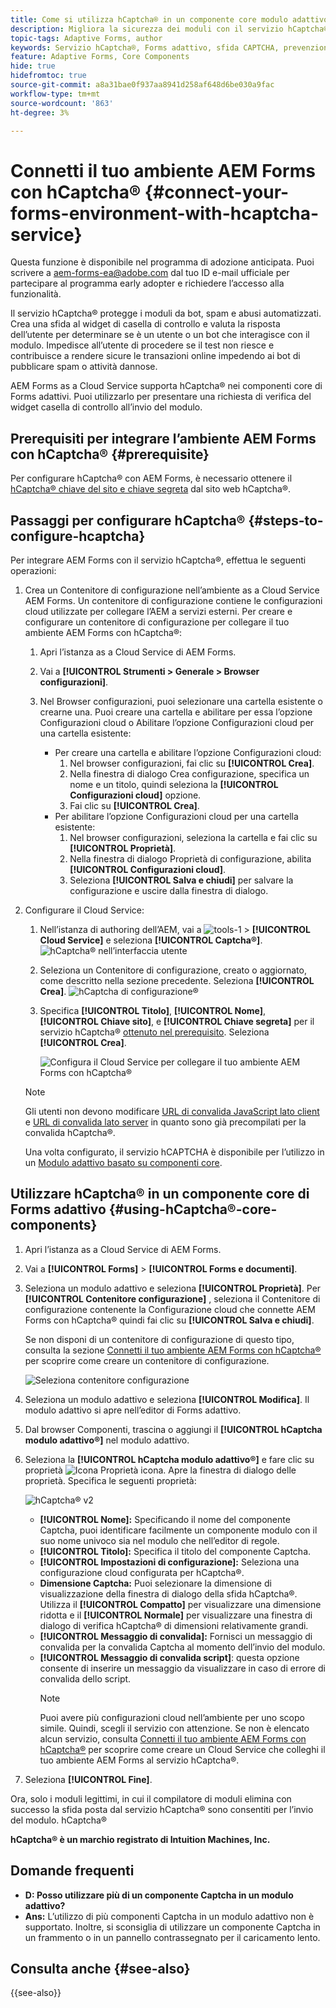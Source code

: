 ```yaml
---
title: Come si utilizza hCaptcha® in un componente core modulo adattivo AEM?
description: Migliora la sicurezza dei moduli con il servizio hCaptcha®. Guida passo passo all'interno!
topic-tags: Adaptive Forms, author
keywords: Servizio hCaptcha®, Forms adattivo, sfida CAPTCHA, prevenzione dei bot, componenti core, sicurezza dell’invio dei moduli, prevenzione della posta indesiderata dei moduli
feature: Adaptive Forms, Core Components
hide: true
hidefromtoc: true
source-git-commit: a8a31bae0f937aa8941d258af648d6be030a9fac
workflow-type: tm+mt
source-wordcount: '863'
ht-degree: 3%

---
```


# Connetti il tuo ambiente AEM Forms con hCaptcha® {#connect-your-forms-environment-with-hcaptcha-service}

<span class="preview"> Questa funzione è disponibile nel programma di adozione anticipata. Puoi scrivere a aem-forms-ea@adobe.com dal tuo ID e-mail ufficiale per partecipare al programma early adopter e richiedere l’accesso alla funzionalità. </span>

Il servizio hCaptcha® protegge i moduli da bot, spam e abusi automatizzati. Crea una sfida al widget di casella di controllo e valuta la risposta dell’utente per determinare se è un utente o un bot che interagisce con il modulo. Impedisce all’utente di procedere se il test non riesce e contribuisce a rendere sicure le transazioni online impedendo ai bot di pubblicare spam o attività dannose.

AEM Forms as a Cloud Service supporta hCaptcha® nei componenti core di Forms adattivi. Puoi utilizzarlo per presentare una richiesta di verifica del widget casella di controllo all’invio del modulo.

<!-- ![hCaptcha®](assets/hCaptcha®-challenge.png)-->


## Prerequisiti per integrare l’ambiente AEM Forms con hCaptcha® {#prerequisite}

Per configurare hCaptcha® con AEM Forms, è necessario ottenere il [hCaptcha® chiave del sito e chiave segreta](https://docs.hcaptcha.com/switch/#get-your-hcaptcha-sitekey-and-secret-key) dal sito web hCaptcha®.

## Passaggi per configurare hCaptcha® {#steps-to-configure-hcaptcha}

Per integrare AEM Forms con il servizio hCaptcha®, effettua le seguenti operazioni:

1. Crea un Contenitore di configurazione nell’ambiente as a Cloud Service AEM Forms. Un contenitore di configurazione contiene le configurazioni cloud utilizzate per collegare l’AEM a servizi esterni. Per creare e configurare un contenitore di configurazione per collegare il tuo ambiente AEM Forms con hCaptcha®:
   1. Apri l’istanza as a Cloud Service di AEM Forms.
   1. Vai a **[!UICONTROL Strumenti > Generale > Browser configurazioni]**.
   1. Nel Browser configurazioni, puoi selezionare una cartella esistente o crearne una. Puoi creare una cartella e abilitare per essa l’opzione Configurazioni cloud o Abilitare l’opzione Configurazioni cloud per una cartella esistente:

      * Per creare una cartella e abilitare l’opzione Configurazioni cloud:
         1. Nel browser configurazioni, fai clic su **[!UICONTROL Crea]**.
         1. Nella finestra di dialogo Crea configurazione, specifica un nome e un titolo, quindi seleziona la **[!UICONTROL Configurazioni cloud]** opzione.
         1. Fai clic su **[!UICONTROL Crea]**.
      * Per abilitare l’opzione Configurazioni cloud per una cartella esistente:
         1. Nel browser configurazioni, seleziona la cartella e fai clic su **[!UICONTROL Proprietà]**.
         1. Nella finestra di dialogo Proprietà di configurazione, abilita **[!UICONTROL Configurazioni cloud]**.
         1. Seleziona **[!UICONTROL Salva e chiudi]** per salvare la configurazione e uscire dalla finestra di dialogo.

1. Configurare il Cloud Service:
   1. Nell’istanza di authoring dell’AEM, vai a ![tools-1](assets/tools-1.png) > **[!UICONTROL Cloud Service]** e seleziona **[!UICONTROL Captcha®]**.
      ![hCaptcha® nell’interfaccia utente](assets/hcaptcha-in-ui.png)
   1. Seleziona un Contenitore di configurazione, creato o aggiornato, come descritto nella sezione precedente. Seleziona **[!UICONTROL Crea]**.
      ![hCaptcha di configurazione®](assets/config-hcaptcha.png)
   1. Specifica **[!UICONTROL Titolo]**, **[!UICONTROL Nome]**, **[!UICONTROL Chiave sito]**, e **[!UICONTROL Chiave segreta]** per il servizio hCaptcha® [ottenuto nel prerequisito](#prerequisite). Seleziona **[!UICONTROL Crea]**.

      ![Configura il Cloud Service per collegare il tuo ambiente AEM Forms con hCaptcha®](assets/create-hcaptcha-config.png)

   >[!NOTE]
   > Gli utenti non devono modificare [URL di convalida JavaScript lato client](https://docs.hcaptcha.com/#add-the-hcaptcha-widget-to-your-webpage) e [URL di convalida lato server](https://docs.hcaptcha.com/#verify-the-user-response-server-side) in quanto sono già precompilati per la convalida hCaptcha®.

   Una volta configurato, il servizio hCAPTCHA è disponibile per l’utilizzo in un [Modulo adattivo basato su componenti core](https://experienceleague.adobe.com/en/docs/experience-manager-core-components/using/adaptive-forms/introduction).

## Utilizzare hCaptcha® in un componente core di Forms adattivo {#using-hCaptcha®-core-components}

1. Apri l’istanza as a Cloud Service di AEM Forms.
1. Vai a **[!UICONTROL Forms]** > **[!UICONTROL Forms e documenti]**.
1. Seleziona un modulo adattivo e seleziona **[!UICONTROL Proprietà]**. Per **[!UICONTROL Contenitore configurazione]** , seleziona il Contenitore di configurazione contenente la Configurazione cloud che connette AEM Forms con hCaptcha® quindi fai clic su **[!UICONTROL Salva e chiudi]**.

   Se non disponi di un contenitore di configurazione di questo tipo, consulta la sezione [Connetti il tuo ambiente AEM Forms con hCaptcha®](#connect-your-forms-environment-with-hcaptcha-service) per scoprire come creare un contenitore di configurazione.

   ![Seleziona contenitore configurazione](/help/forms/assets/captcha-properties.png)

1. Seleziona un modulo adattivo e seleziona **[!UICONTROL Modifica]**. Il modulo adattivo si apre nell’editor di Forms adattivo.
1. Dal browser Componenti, trascina o aggiungi il **[!UICONTROL hCaptcha modulo adattivo®]** nel modulo adattivo.
1. Seleziona la **[!UICONTROL hCaptcha modulo adattivo®]** e fare clic su proprietà ![Icona Proprietà](assets/configure-icon.svg) icona. Apre la finestra di dialogo delle proprietà. Specifica le seguenti proprietà:

   ![hCaptcha® v2](assets/config-hcaptcha-v2.png)

   * **[!UICONTROL Nome]:** Specificando il nome del componente Captcha, puoi identificare facilmente un componente modulo con il suo nome univoco sia nel modulo che nell’editor di regole.
   * **[!UICONTROL Titolo]:** Specifica il titolo del componente Captcha.
   * **[!UICONTROL Impostazioni di configurazione]:** Seleziona una configurazione cloud configurata per hCaptcha®.
   * **Dimensione Captcha:** Puoi selezionare la dimensione di visualizzazione della finestra di dialogo della sfida hCaptcha®. Utilizza il **[!UICONTROL Compatto]** per visualizzare una dimensione ridotta e il **[!UICONTROL Normale]** per visualizzare una finestra di dialogo di verifica hCaptcha® di dimensioni relativamente grandi.<!-- or **[!UICONTROL Invisible]** to validate hCaptcha® without explicitly rendering the checkbox widget on the user interface. -->
   * **[!UICONTROL Messaggio di convalida]:** Fornisci un messaggio di convalida per la convalida Captcha al momento dell’invio del modulo.
   * **[!UICONTROL Messaggio di convalida script]**: questa opzione consente di inserire un messaggio da visualizzare in caso di errore di convalida dello script.
     >[!NOTE]
     >Puoi avere più configurazioni cloud nell’ambiente per uno scopo simile. Quindi, scegli il servizio con attenzione. Se non è elencato alcun servizio, consulta [Connetti il tuo ambiente AEM Forms con hCaptcha®](#connect-your-forms-environment-with-hcaptcha-service) per scoprire come creare un Cloud Service che colleghi il tuo ambiente AEM Forms al servizio hCaptcha®.
     <!--* **Error Message:** Provide the error message to display to the user when the Captcha submission fails.-->

1. Seleziona **[!UICONTROL Fine]**.


Ora, solo i moduli legittimi, in cui il compilatore di moduli elimina con successo la sfida posta dal servizio hCaptcha® sono consentiti per l’invio del modulo. hCaptcha®

**hCaptcha® è un marchio registrato di Intuition Machines, Inc.**


## Domande frequenti

* **D: Posso utilizzare più di un componente Captcha in un modulo adattivo?**
* **Ans:** L’utilizzo di più componenti Captcha in un modulo adattivo non è supportato. Inoltre, si sconsiglia di utilizzare un componente Captcha in un frammento o in un pannello contrassegnato per il caricamento lento.

## Consulta anche {#see-also}

{{see-also}}
